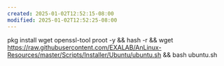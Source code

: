 ```yaml
---
created: 2025-01-02T12:52:15-08:00
modified: 2025-01-02T12:52:25-08:00
---
```


pkg install wget openssl-tool proot -y && hash -r && wget https://raw.githubusercontent.com/EXALAB/AnLinux-Resources/master/Scripts/Installer/Ubuntu/ubuntu.sh && bash ubuntu.sh
